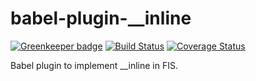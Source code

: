 # babel-plugin-__inline

[![Greenkeeper badge](https://badges.greenkeeper.io/Gerhut/babel-plugin-__inline.svg)](https://greenkeeper.io/)
[![Build Status](https://travis-ci.org/Gerhut/babel-plugin-__inline.svg?branch=master)](https://travis-ci.org/Gerhut/babel-plugin-__inline)
[![Coverage Status](https://coveralls.io/repos/github/Gerhut/babel-plugin-__inline/badge.svg?branch=master)](https://coveralls.io/github/Gerhut/babel-plugin-__inline?branch=master)

Babel plugin to implement __inline in FIS.
